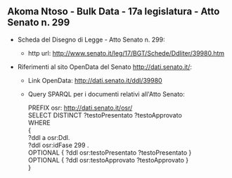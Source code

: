 ## Akoma Ntoso - Bulk Data - 17a legislatura - Atto Senato n. 299 ##

* Scheda del Disegno di Legge - Atto Senato n. 299:
	* http url: http://www.senato.it/leg/17/BGT/Schede/Ddliter/39980.htm

* Riferimenti al sito OpenData del Senato http://dati.senato.it/:
	* Link OpenData: http://dati.senato.it/ddl/39980
	* Query SPARQL per i documenti relativi all'Atto Senato:

        PREFIX osr: <http://dati.senato.it/osr/>  
		SELECT DISTINCT ?testoPresentato ?testoApprovato  
		WHERE  
		{  
		    ?ddl a osr:Ddl.  
		    ?ddl osr:idFase 299 .  
		    OPTIONAL { ?ddl osr:testoPresentato ?testoPresentato }  
		    OPTIONAL { ?ddl osr:testoApprovato ?testoApprovato }  
		}
		